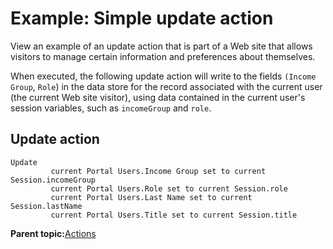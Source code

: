 # Example: Simple update action

View an example of an update action that is part of a Web site that allows visitors to manage certain information and preferences about themselves.

When executed, the following update action will write to the fields `(Income Group`, `Role`\) in the data store for the record associated with the current user \(the current Web site visitor\), using data contained in the current user's session variables, such as `incomeGroup` and `role`.

## Update action

```
Update
  	     current Portal Users.Income Group set to current Session.incomeGroup
  	     current Portal Users.Role set to current Session.role
  	     current Portal Users.Last Name set to current Session.lastName
  	     current Portal Users.Title set to current Session.title 
```

**Parent topic:**[Actions](../pzn/pzn_actions.md)

